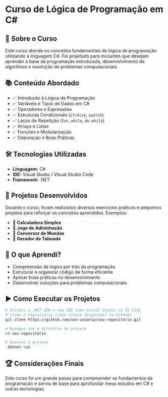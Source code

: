 # Curso de Lógica de Programação em C#

## 📌 Sobre o Curso
Este curso aborda os conceitos fundamentais de lógica de programação utilizando a linguagem C#. Foi projetado para iniciantes que desejam aprender a base da programação estruturada, desenvolvimento de algoritmos e resolução de problemas computacionais.

## 📚 Conteúdo Abordado
- ✅ Introdução à Lógica de Programação
- ✅ Variáveis e Tipos de Dados em C#
- ✅ Operadores e Expressões
- ✅ Estruturas Condicionais (`if/else`, `switch`)
- ✅ Laços de Repetição (`for`, `while`, `do-while`)
- ✅ Arrays e Listas
- ✅ Funções e Modularização
- ✅ Depuração e Boas Práticas

## 🛠 Tecnologias Utilizadas
- **Linguagem:** C#
- **IDE:** Visual Studio / Visual Studio Code
- **Framework:** .NET

## 🚀 Projetos Desenvolvidos
Durante o curso, foram realizados diversos exercícios práticos e pequenos projetos para reforçar os conceitos aprendidos. Exemplos:

- 📌 **Calculadora Simples**
- 📌 **Jogo de Adivinhação**
- 📌 **Conversor de Moedas**
- 📌 **Gerador de Tabuada**

## 🎯 O que Aprendi?
- Compreensão da lógica por trás da programação
- Estruturar e organizar código de forma eficiente
- Aplicar boas práticas no desenvolvimento
- Desenvolver soluções para problemas computacionais

## ▶️ Como Executar os Projetos
```sh
# Instale o .NET SDK e uma IDE como Visual Studio ou VS Code
# Clone o repositório (caso esteja disponível no GitHub)
git clone https://github.com/seu-usuario/seu-repositorio.git

# Navegue até o diretório do projeto
cd seu-repositorio

# Execute o projeto
 dotnet run
```

## 🏆 Considerações Finais
Este curso foi um grande passo para compreender os fundamentos da programação e serviu de base para aprofundar meus estudos em C# e outras tecnologias.

